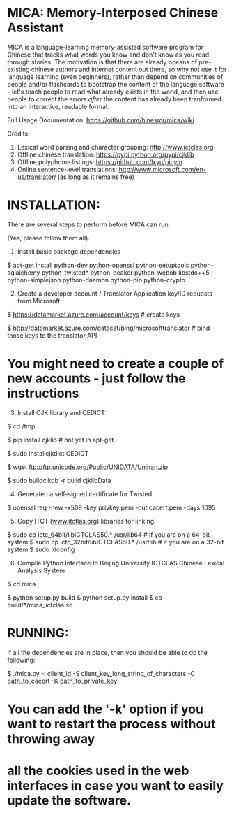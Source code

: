 MICA: Memory-Interposed Chinese Assistant
=========================================

MICA is a language-learning memory-assisted software program
for Chinese that tracks what words you know and don't know
as you read through stories. The motivation is that there are
already oceans of pre-existing chinese authors and internet
content out there, so why not use it for language learning
(even beginners), rather than depend on communities of people
and/or flashcards to bootstrap the content of the language
software - let's teach people to read what already exists
in the world, and then use people to correct the errors
*after* the content has already been tranformed into an
interactive, readable format.

Full Usage Documentation: https://github.com/hinesmr/mica/wiki

Credits:
 1. Lexical word parsing and character grouping: http://www.ictclas.org
 2. Offline chinese translation: https://pypi.python.org/pypi/cjklib
 3. Offline polyphome listings: https://github.com/lxyu/pinyin
 4. Online sentence-level translations: http://www.microsoft.com/en-us/translator/ (as long as it remains free)


INSTALLATION:
=============

There are several steps to perform before MICA can run:

(Yes, please follow them all).

1. Install basic package dependencies

$ apt-get install python-dev python-openssl python-setuptools python-sqlalchemy python-twisted* python-beaker python-webob libstdc++5 python-simplejson python-daemon python-pip python-crypto

2. Create a developer account / Translator Application key/ID requests from Microsoft

$ https://datamarket.azure.com/account/keys # create keys

$ http://datamarket.azure.com/dataset/bing/microsofttranslator # bind those keys to the translator API

 # You might need to create a couple of new accounts - just follow the instructions

3. Install CJK library and CEDICT:

$ cd /tmp

$ pip install cjklib  # not yet in apt-get

$ sudo installcjkdict CEDICT

$ wget ftp://ftp.unicode.org/Public/UNIDATA/Unihan.zip

$ sudo buildcjkdb -r build cjklibData 


4. Generated a self-signed certificate for Twisted

$ openssl req -new -x509 -key privkey.pem -out cacert.pem -days 1095

5. Copy ITCT (www.itctlas.org) libraries for linking 

$ sudo cp ictc_64bit/libICTCLAS50.* /usr/lib64  # if you are on a 64-bit system
$ sudo cp ictc_32bit/libICTCLAS50.* /usr/lib    # if you are on a 32-bit system
$ sudo ldconfig

6. Compile Python Interface to Beijing University ICTCLAS Chinese Lexical Analysis System 
 
$ cd mica

$ python setup.py build
$ python setup.py install 
$ cp build/*/mica_ictclas.so .


RUNNING:
========

If all the dependencies are in place, then you should be able to do the following:

$ ./mica.py -I client_id -S client_key_long_string_of_characters -C path_to_cacert -K path_to_private_key

 # You can add the '-k' option if you want to restart the process without throwing away 
 
 # all the cookies used in the web interfaces in case you want to easily update the software.
